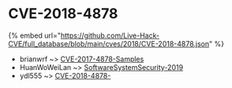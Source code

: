 # CVE-2018-4878
{% embed url="https://github.com/Live-Hack-CVE/full_database/blob/main/cves/2018/CVE-2018-4878.json" %}

* brianwrf ~> [CVE-2017-4878-Samples](https://www.alice-snow.ru/2018/database/cve-2018-4878/cve-2017-4878-samples-brianwrf)
* HuanWoWeiLan ~> [SoftwareSystemSecurity-2019](https://www.alice-snow.ru/2018/database/cve-2018-4878/softwaresystemsecurity-2019-huanwoweilan)
* ydl555 ~> [CVE-2018-4878-](https://www.alice-snow.ru/2018/database/cve-2018-4878/cve-2018-4878--ydl555)